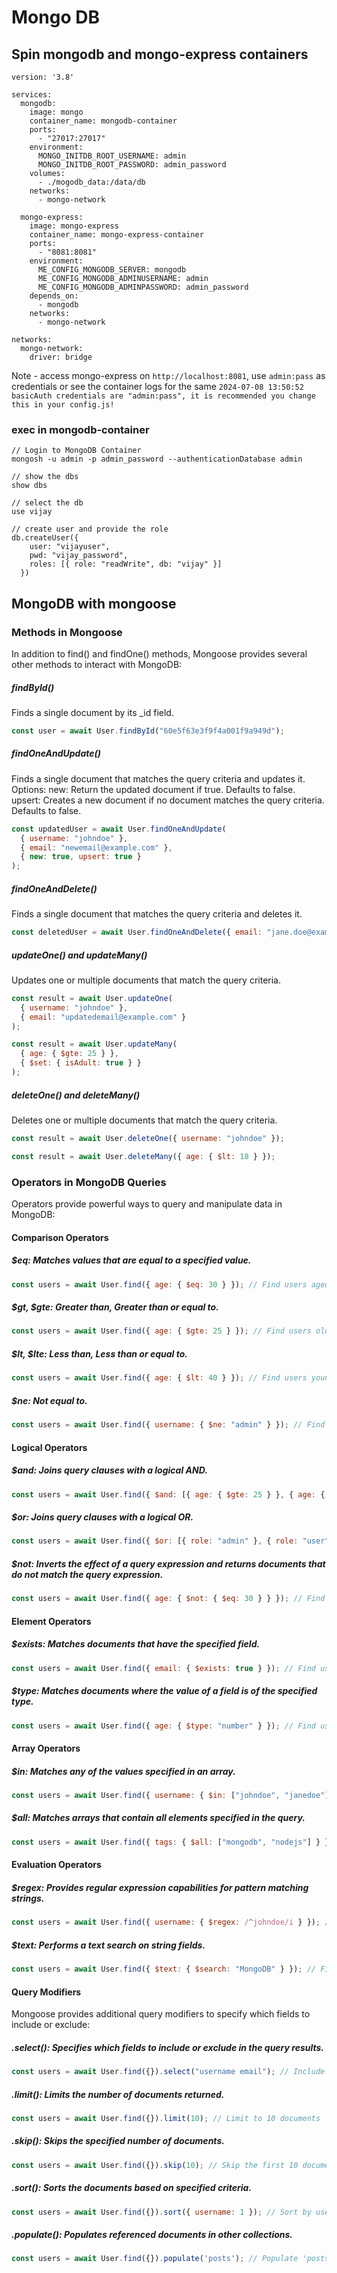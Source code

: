 # Mongo DB

## Spin mongodb and mongo-express containers
```
version: '3.8'

services:
  mongodb:
    image: mongo
    container_name: mongodb-container
    ports:
      - "27017:27017"
    environment:
      MONGO_INITDB_ROOT_USERNAME: admin
      MONGO_INITDB_ROOT_PASSWORD: admin_password
    volumes:
      - ./mogodb_data:/data/db
    networks:
      - mongo-network

  mongo-express:
    image: mongo-express
    container_name: mongo-express-container
    ports:
      - "8081:8081"
    environment:
      ME_CONFIG_MONGODB_SERVER: mongodb
      ME_CONFIG_MONGODB_ADMINUSERNAME: admin
      ME_CONFIG_MONGODB_ADMINPASSWORD: admin_password
    depends_on:
      - mongodb
    networks:
      - mongo-network

networks:
  mongo-network:
    driver: bridge
```
Note - access mongo-express on `http://localhost:8081`, use `admin:pass` as credentials or see the container logs for the same
`2024-07-08 13:50:52 basicAuth credentials are "admin:pass", it is recommended you change this in your config.js!`

### exec in mongodb-container
```
// Login to MongoDB Container
mongosh -u admin -p admin_password --authenticationDatabase admin

// show the dbs
show dbs

// select the db
use vijay

// create user and provide the role
db.createUser({
    user: "vijayuser",
    pwd: "vijay_password",
    roles: [{ role: "readWrite", db: "vijay" }]
  })
```

## MongoDB with mongoose

### Methods in Mongoose
In addition to find() and findOne() methods, Mongoose provides several other methods to interact with MongoDB:

##### findById()
Finds a single document by its _id field.
```javascript
const user = await User.findById("60e5f63e3f9f4a001f9a949d");
```

##### findOneAndUpdate()
Finds a single document that matches the query criteria and updates it.
Options:
new: Return the updated document if true. Defaults to false.
upsert: Creates a new document if no document matches the query criteria. Defaults to false.
```javascript
const updatedUser = await User.findOneAndUpdate(
  { username: "johndoe" },
  { email: "newemail@example.com" },
  { new: true, upsert: true }
);
```

##### findOneAndDelete()
Finds a single document that matches the query criteria and deletes it.
```javascript
const deletedUser = await User.findOneAndDelete({ email: "jane.doe@example.com" });
```

##### updateOne() and updateMany()
Updates one or multiple documents that match the query criteria.
```javascript
const result = await User.updateOne(
  { username: "johndoe" },
  { email: "updatedemail@example.com" }
);

const result = await User.updateMany(
  { age: { $gte: 25 } },
  { $set: { isAdult: true } }
);
```

##### deleteOne() and deleteMany()

Deletes one or multiple documents that match the query criteria.
```javascript
const result = await User.deleteOne({ username: "johndoe" });

const result = await User.deleteMany({ age: { $lt: 18 } });
```

### Operators in MongoDB Queries
Operators provide powerful ways to query and manipulate data in MongoDB:

#### Comparison Operators

##### $eq: Matches values that are equal to a specified value.
```javascript
const users = await User.find({ age: { $eq: 30 } }); // Find users aged 30
```

#####  $gt, $gte: Greater than, Greater than or equal to.
```javascript
const users = await User.find({ age: { $gte: 25 } }); // Find users older than or equal to 25
```

#####  $lt, $lte: Less than, Less than or equal to.
```javascript
const users = await User.find({ age: { $lt: 40 } }); // Find users younger than 40
```

#####  $ne: Not equal to.
```javascript
const users = await User.find({ username: { $ne: "admin" } }); // Find users not named "admin"
```

#### Logical Operators

#####  $and: Joins query clauses with a logical AND.
```javascript
const users = await User.find({ $and: [{ age: { $gte: 25 } }, { age: { $lte: 40 } }] }); // Find users aged between 25 and 40
```

#####  $or: Joins query clauses with a logical OR.
```javascript
const users = await User.find({ $or: [{ role: "admin" }, { role: "user" }] }); // Find users with role "admin" or "user"
```

##### $not: Inverts the effect of a query expression and returns documents that do not match the query expression.
```javascript
const users = await User.find({ age: { $not: { $eq: 30 } } }); // Find users whose age is not 30
```

#### Element Operators

##### $exists: Matches documents that have the specified field.
```javascript
const users = await User.find({ email: { $exists: true } }); // Find users with an email field
```

#####  $type: Matches documents where the value of a field is of the specified type.
```javascript
const users = await User.find({ age: { $type: "number" } }); // Find users where age is a number
```

#### Array Operators

#####  $in: Matches any of the values specified in an array.
```javascript
const users = await User.find({ username: { $in: ["johndoe", "janedoe"] } }); // Find users with usernames "johndoe" or "janedoe"
```

#####  $all: Matches arrays that contain all elements specified in the query.
```javascript
const users = await User.find({ tags: { $all: ["mongodb", "nodejs"] } }); // Find users with tags containing "mongodb" and "nodejs"
```

#### Evaluation Operators

##### $regex: Provides regular expression capabilities for pattern matching strings.
```javascript
const users = await User.find({ username: { $regex: /^johndoe/i } }); // Find users with usernames starting with "johndoe" (case-insensitive)
```

##### $text: Performs a text search on string fields.
```javascript
const users = await User.find({ $text: { $search: "MongoDB" } }); // Find users with text "MongoDB" in any text index fields
```
#### Query Modifiers
Mongoose provides additional query modifiers to specify which fields to include or exclude:

#####  .select(): Specifies which fields to include or exclude in the query results.
```javascript
const users = await User.find({}).select("username email"); // Include only username and email fields
```

##### .limit(): Limits the number of documents returned.
```javascript
const users = await User.find({}).limit(10); // Limit to 10 documents
```

##### .skip(): Skips the specified number of documents.
```javascript
const users = await User.find({}).skip(10); // Skip the first 10 documents
```

##### .sort(): Sorts the documents based on specified criteria.
```javascript
const users = await User.find({}).sort({ username: 1 }); // Sort by username in ascending order (1 for ascending, -1 for descending)
```

##### .populate(): Populates referenced documents in other collections.
```javascript
const users = await User.find({}).populate('posts'); // Populate 'posts' field with actual post documents
```
